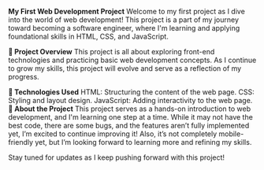 **My First Web Development Project**
Welcome to my first project as I dive into the world of web development! This project is a part of my journey toward becoming a software engineer, where I'm learning and applying foundational skills in HTML, CSS, and JavaScript.

**📜 Project Overview**
This project is all about exploring front-end technologies and practicing basic web development concepts. As I continue to grow my skills, this project will evolve and serve as a reflection of my progress.

**🚀 Technologies Used**
HTML: Structuring the content of the web page.
CSS: Styling and layout design.
JavaScript: Adding interactivity to the web page.
**📢 About the Project**
This project serves as a hands-on introduction to web development, and I'm learning one step at a time. While it may not have the best code, there are some bugs, and the features aren’t fully implemented yet, I’m excited to continue improving it! Also, it’s not completely mobile-friendly yet, but I’m looking forward to learning more and refining my skills.

Stay tuned for updates as I keep pushing forward with this project!


